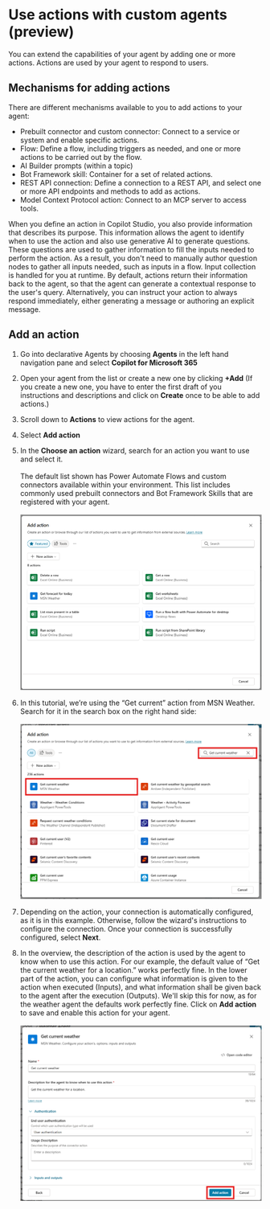 
# Use actions with custom agents (preview)

You can extend the capabilities of your agent by adding one or more actions. Actions are used by your agent to respond to users.

## Mechanisms for adding actions

There are different mechanisms available to you to add actions to your agent:

- Prebuilt connector and custom connector: Connect to a service or system and enable specific actions.
- Flow: Define a flow, including triggers as needed, and one or more actions to be carried out by the flow.
- AI Builder prompts (within a topic)
- Bot Framework skill: Container for a set of related actions.
- REST API connection: Define a connection to a REST API, and select one or more API endpoints and methods to add as actions.
- Model Context Protocol action: Connect to an MCP server to access tools.

When you define an action in Copilot Studio, you also provide information that describes its purpose. This information allows the agent to identify when to use the action and also use generative AI to generate questions. These questions are used to gather information to fill the inputs needed to perform the action. As a result, you don't need to manually author question nodes to gather all inputs needed, such as inputs in a flow. Input collection is handled for you at runtime.
By default, actions return their information back to the agent, so that the agent can generate a contextual response to the user's query. Alternatively, you can instruct your action to always respond immediately, either generating a message or authoring an explicit message.

## Add an action

1. Go into declarative Agents by choosing **Agents** in the left hand navigation pane and select **Copilot for Microsoft 365**
2. Open your agent from the list or create a new one by clicking **+Add** (If you create a new one, you have to enter the first draft of you instructions and descriptions and click on **Create** once to be able to add actions.)
3. Scroll down to **Actions** to view actions for the agent.
4. Select **Add action**
5. In the **Choose an action** wizard, search for an action you want to use and select it.  
\
The default list shown has Power Automate Flows and custom connectors available within your environment. This list includes commonly used prebuilt connectors and Bot Framework Skills that are registered with your agent.
\
\
![Overview of availbale actions](media/actions_overview.png)

6. In this tutorial, we’re using the “Get current” action from MSN Weather. Search for it in the search box on the right hand side:
\
\
![Filtered actions, with the "Send an email" action marked](media/weather_search.png)
7. Depending on the action, your connection is automatically configured, as it is in this example. Otherwise, follow the wizard's instructions to configure the connection. Once your connection is successfully configured, select **Next**.
8. In the overview, the description of the action is used by the agent to know when to use this action. For our example, the default value of “Get the current weather for a location.” works perfectly fine. In the lower part of the action, you can configure what information is given to the action when executed (Inputs), and what information shall be given back to the agent after the execution (Outputs). We'll skip this for now, as for the weather agent the defaults work perfectly fine. Click on **Add action** to save and enable this action for your agent.
\
\
![Action Input configuration UI where "Body" is set to be dynamically filled](media/weather_default.png)
